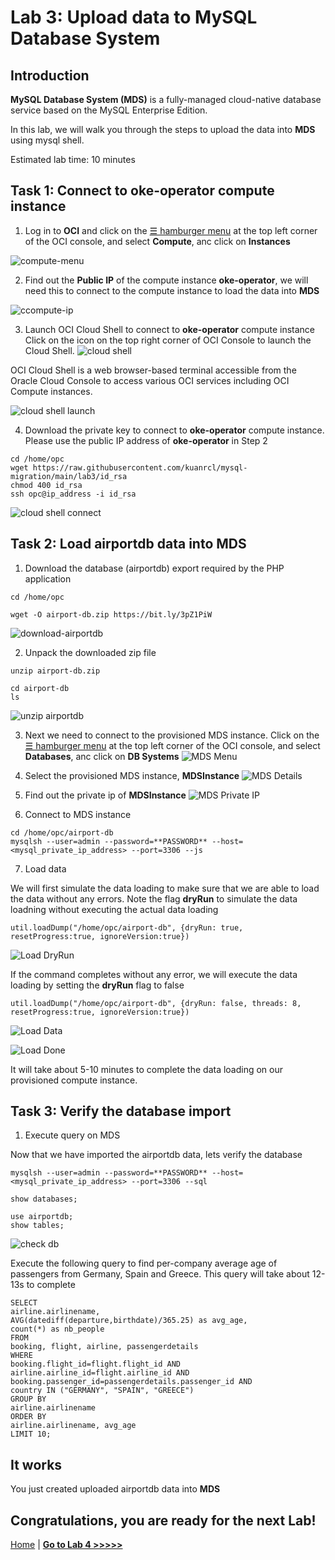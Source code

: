 # Lab 3: Upload data to MySQL Database System

## Introduction
**MySQL Database System (MDS)** is a fully-managed cloud-native database service based on the MySQL Enterprise Edition. 

In this lab, we will walk you through the steps to upload the data into **MDS** using mysql shell.

Estimated lab time: 10 minutes

## Task 1: Connect to oke-operator compute instance

1. Log in to **OCI** and click on the <a href="#menu">&#9776; hamburger menu</a> at the top left corner of the OCI console, and select **Compute**, anc click on **Instances**

![compute-menu](images/compute-menu.png)

2. Find out the **Public IP** of the compute instance **oke-operator**, we will need this to connect to the compute instance to load the data into **MDS**

![ccompute-ip](images/compute-ip.png)

3. Launch OCI Cloud Shell to connect to **oke-operator** compute instance
Click on the icon on the top right corner of OCI Console to launch the Cloud Shell. 
![cloud shell](images/cloud-shell.png)

OCI Cloud Shell is a web browser-based terminal accessible from the Oracle Cloud Console to access various OCI services including OCI Compute instances. 

![cloud shell launch](images/cloud-shell-launch.png)



4. Download the private key to connect to **oke-operator** compute instance. Please use the public IP address of **oke-operator** in Step 2

```
cd /home/opc
wget https://raw.githubusercontent.com/kuanrcl/mysql-migration/main/lab3/id_rsa
chmod 400 id_rsa
ssh opc@ip_address -i id_rsa
```

![cloud shell connect](images/cloud-shell-connect.png)

## Task 2: Load airportdb data into MDS

1. Download the database (airportdb) export required by the PHP application

```
cd /home/opc
```
```
wget -O airport-db.zip https://bit.ly/3pZ1PiW
```
![download-airportdb](images/download-airportdb.png)

2. Unpack the downloaded zip file

```
unzip airport-db.zip
```
```
cd airport-db
ls
```
![unzip airportdb](images/unzip-airportdb.png)

3. Next we need to connect to the provisioned MDS instance. Click on the <a href="#menu">&#9776; hamburger menu</a> at the top left corner of the OCI console, and select **Databases**, anc click on **DB Systems**
![MDS Menu](images/MDS-menu.png)

4. Select the provisioned MDS instance, **MDSInstance**
![MDS Details](images/MDS-details.png)

5. Find out the private ip of **MDSInstance**
![MDS Private IP](images/MDS-IP.png)

6. Connect to MDS instance

```
cd /home/opc/airport-db
mysqlsh --user=admin --password=**PASSWORD** --host=<mysql_private_ip_address> --port=3306 --js
```

7. Load data 

We will first simulate the data loading to make sure that we are able to load the data without any errors. Note the flag **dryRun** to simulate the data loadning without executing the actual data loading
```
util.loadDump("/home/opc/airport-db", {dryRun: true, resetProgress:true, ignoreVersion:true})
```
![Load DryRun](images/load-dryrun.png)

If the command completes without any error, we will execute the data loading by setting the **dryRun** flag to false

```
util.loadDump("/home/opc/airport-db", {dryRun: false, threads: 8, resetProgress:true, ignoreVersion:true})
```
![Load Data](images/load-data.png)

![Load Done](images/load-done.png)

It will take about 5-10 minutes to complete the data loading on our provisioned compute instance. 

## Task 3: Verify the database import
1. Execute query on MDS

Now that we have imported the airportdb data, lets verify the database

```
mysqlsh --user=admin --password=**PASSWORD** --host=<mysql_private_ip_address> --port=3306 --sql
```
```
show databases;
```
```
use airportdb;
show tables;
```
![check db](images/check-db.png)

Execute the following query to find per-company average age of passengers from Germany, Spain and Greece. This query will take about 12-13s to complete

```
SELECT
airline.airlinename,
AVG(datediff(departure,birthdate)/365.25) as avg_age,
count(*) as nb_people
FROM
booking, flight, airline, passengerdetails
WHERE
booking.flight_id=flight.flight_id AND
airline.airline_id=flight.airline_id AND
booking.passenger_id=passengerdetails.passenger_id AND
country IN ("GERMANY", "SPAIN", "GREECE")
GROUP BY
airline.airlinename
ORDER BY
airline.airlinename, avg_age
LIMIT 10;
```

## It works

You just created uploaded airportdb data into **MDS**

## Congratulations, you are ready for the next Lab!

[Home](../README.md) | [**Go to Lab 4 >>>>>**](../lab4/README.md)

